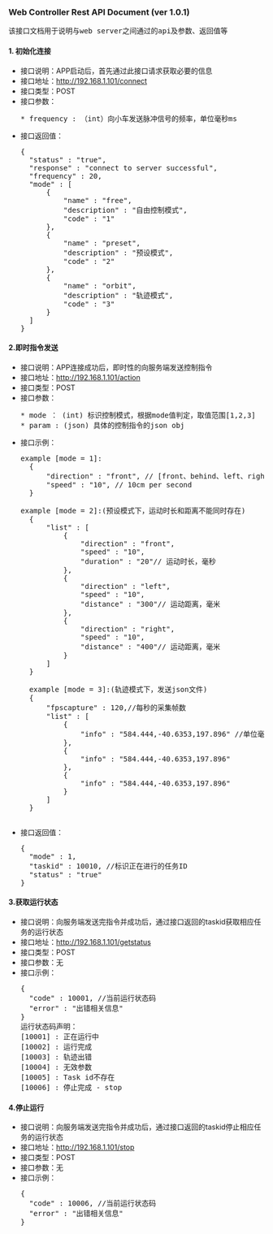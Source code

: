 ### Web Controller Rest API Document (ver 1.0.1) ###
<pre>该接口文档用于说明与web server之间通过的api及参数、返回值等</pre>
#### 1. 初始化连接
* 接口说明：APP启动后，首先通过此接口请求获取必要的信息
* 接口地址：http://192.168.1.101/connect
* 接口类型：POST
* 接口参数：
  <pre>
  * frequency : （int）向小车发送脉冲信号的频率，单位毫秒ms
  </pre>
* 接口返回值：
  <pre>
  {
    "status" : "true",
    "response" : "connect to server successful",
    "frequency" : 20,
    "mode" : [
        { 
            "name" : "free",
            "description" : "自由控制模式",
            "code" : "1"
        },
        {
            "name" : "preset",
            "description" : "预设模式",
            "code" : "2"
        },
        {
            "name" : "orbit",
            "description" : "轨迹模式",
            "code" : "3"
        }
    ]
  }
  </pre>

#### 2.即时指令发送
* 接口说明：APP连接成功后，即时性的向服务端发送控制指令
* 接口地址：http://192.168.1.101/action
* 接口类型：POST
* 接口参数：
  <pre>
  * mode ： (int) 标识控制模式，根据mode值判定，取值范围[1,2,3]
  * param : (json) 具体的控制指令的json obj
  </pre>
* 接口示例：
  <pre>
  example [mode = 1]:
    {
        "direction" : "front", // [front、behind、left、right、up、down] = [前、后、左、右、上、下]
        "speed" : "10", // 10cm per second
    }
    
  example [mode = 2]:(预设模式下，运动时长和距离不能同时存在)
    {
        "list" : [
            {
                "direction" : "front",
                "speed" : "10",
                "duration" : "20"// 运动时长，毫秒
            },
            {
                "direction" : "left",
                "speed" : "10",
                "distance" : "300"// 运动距离，毫米
            },
            {
                "direction" : "right",
                "speed" : "10",
                "distance" : "400"// 运动距离，毫米
            }
        ]
    }
    
    example [mode = 3]:(轨迹模式下，发送json文件)
    {
        "fpscapture" : 120,//每秒的采集帧数
        "list" : [
            {
                "info" : "584.444,-40.6353,197.896" //单位毫米
            },
            {
                "info" : "584.444,-40.6353,197.896"
            },
            {
                "info" : "584.444,-40.6353,197.896"
            }
        ]
    }
    </pre>
* 接口返回值：
  <pre>
  {
    "mode" : 1,
    "taskid" : 10010, //标识正在进行的任务ID
    "status" : "true"
  }
  </pre>
  
#### 3.获取运行状态
* 接口说明：向服务端发送完指令并成功后，通过接口返回的taskid获取相应任务的运行状态
* 接口地址：http://192.168.1.101/getstatus
* 接口类型：POST
* 接口参数：无
* 接口示例：
  <pre>
  {
    "code" : 10001, //当前运行状态码
    "error" : "出错相关信息"
  }
  运行状态码声明：
  [10001] : 正在运行中
  [10002] : 运行完成
  [10003] : 轨迹出错
  [10004] : 无效参数
  [10005] : Task id不存在
  [10006] : 停止完成 - stop
  </pre>
  
#### 4.停止运行
* 接口说明：向服务端发送完指令并成功后，通过接口返回的taskid停止相应任务的运行状态
* 接口地址：http://192.168.1.101/stop
* 接口类型：POST
* 接口参数：无
* 接口示例：
  <pre>
  {
    "code" : 10006, //当前运行状态码
    "error" : "出错相关信息"
  }
  </pre>
